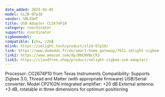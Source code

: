 ```yaml
---
date_added: 2025-02-05
model: SLZB-07p10
vendor: SMLIGHT
title: USB Adapter CC2674P10 
category: coordinator
supports: coordinator
zigbeemodel:
compatible: [zha, z2m]
mlink: https://smlight.tech/product/slzb-07p10/
link: https://www.domadoo.fr/en/smart-home-gateway/7611-smlight-zigbee-cc2674p10-soc-usb-dongle-3db-antenna-zigbee2mqtt.html
link2: https://www.amazon.com/dp/B0CNVBCCR3
link3: https://cloudfree.shop/product/smlight-zigbee-usb-adapter/
---
```


Processor: CC2674P10 from Texas Instruments
Compatibility: Supports Zigbee 3.0, Thread and Matter (with appropriate firmware)
USB/Serial converter: Model CP2102N
Integrated amplifier: +20 dB
External antenna: +3 dB, rotatable in three dimensions for optimum positioning